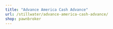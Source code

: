 ```yaml
---
title: "Advance America Cash Advance"
url: /stillwater/advance-america-cash-advance/
shop: pawnbroker
---
```


